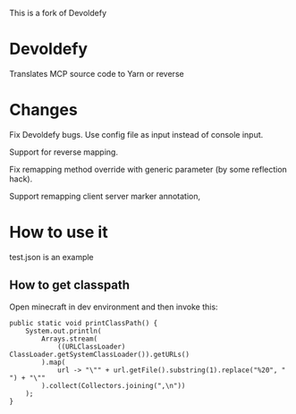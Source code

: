 This is a fork of Devoldefy
# Devoldefy
Translates MCP source code to Yarn or reverse

# Changes
Fix Devoldefy bugs.
Use config file as input instead of console input.

Support for reverse mapping.

Fix remapping method override with generic parameter (by some reflection hack).

Support remapping client server marker annotation,

# How to use it
test.json is an example

## How to get classpath
Open minecraft in dev environment and then invoke this:
```
public static void printClassPath() {
    System.out.println(
        Arrays.stream(
            ((URLClassLoader) ClassLoader.getSystemClassLoader()).getURLs()
        ).map(
            url -> "\"" + url.getFile().substring(1).replace("%20", " ") + "\""
        ).collect(Collectors.joining(",\n"))
    );
}
```